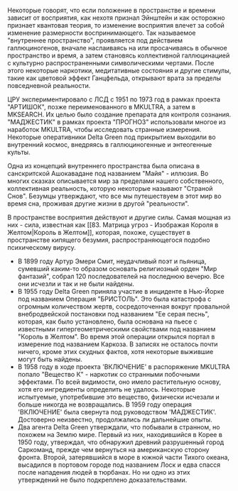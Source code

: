 Некоторые говорят, что если положение в пространстве и времени зависит от восприятия, как нехотя признал Эйнштейн и как осторожно признает квантовая теория, то изменение восприятия влечет за собой изменение размерности воспринимающего. Так называемое "внутреннее пространство", проявляется под действием галлюциногенов, вначале наслаиваясь на или просачиваясь в обычное пространство и время, а затем становясь коллективной галлюцинацией с культурно распространенными символическими чертами. После этого некоторые наркотики, медитативные состояния и другие стимулы, такие как цветовой эффект Ганцфельда, открывают врата за пределы повседневной реальности.

ЦРУ экспериментировало с ЛСД с 1951 по 1973 год в рамках проекта "АРТИШОК", позже переименованного в MKULTRA, а затем в MKSEARCH. Их целью было создание препарата для контроля сознания. "МАДЖЕСТИК" в рамках проекта "ПРОГНОЗ" использовали многое из наработок MKULTRA, чтобы исследовать странные измерения. Некоторые оперативники Delta Green под прикрытием выходили во внутренний космос, внедряясь в галлюциногенные и энтеогенные культы.

Одна из концепций внутреннего пространства была описана в санскритской Ашокавадане под названием "Майя" - иллюзия. Во многих сказках описывается мир за пределами нашего собственного, коллективная реальность, которую некоторые называют "Страной Снов". Безумцы утверждают, что все мы путешествуем в этот мир во время сна, проживая другие жизни в другой "реальности".

В пространстве восприятия действуют и другие силы. Самая мощная из них - сила, известная как [[83. Матрица угроз - Изображая Короля в Желтом|Король в Желтом]], которая, похоже, существует в пространстве кипящего безумия, распространяющегося подобно психическому вирусу.

- В 1899 году Артур Эмери Смит, неудачливый поэт и пьяница, сумевший каким-то образом основать религиозный орден "Мир фантазий", собрал 120 последователей на последнюю вечерю. Все они исчезли и так и не были найдены.
- В 1955 году Delta Green приняла участие в инциденте в Нью-Йорке под названием Операция "БРИСТОЛЬ". Это была катастрофа с огромным количеством жертв, сосредоточенная вокруг провальной внебродвейской постановки под названием "Ее серая песнь", которая, как было установлено, была основана на пьесе с известными гипергеометрическими свойствами под названием "Король в Желтом". Во время этой операции открылся портал в измерение под названием Каркоза. В записях не осталось почти ничего, кроме этих скудных фактов, хотя некоторые выжившие могут быть найдены.
- В 1958 году в ходе проекта 'ВКЛЮЧЕНИЕ' в распоряжение MKULTRA попало "Вещество К" - наркотик со странными побочными эффектами. По всей видимости, оно имело растительную основу, хотя его ингредиенты определить не удалось. Некоторые испытуемые, употребившие это вещество, физически исчезали и больше никогда не возвращались. В 1959 году операция 'ВКЛЮЧЕНИЕ' была свернута под руководством 'МАДЖЕСТИК'. Достоверно неизвестно, продолжались ли дальнейшие опыты.
- Два агента Delta Green утверждали, что побывали в странном, но похожем на Землю мире. Первый из них, находившийся в Корее в 1950 году, утверждал, что обнаружил древний разрушенный город Саркоманд, прежде чем вернуться на американскую сторону фронта. Второй, затерявшийся в море в южной части Тихого океана, высадился в портовом городе под названием Лоск и едва спасся после нападения людей в тюрбанах. Но ни одно из этих утверждений не было подкреплено доказательствами.